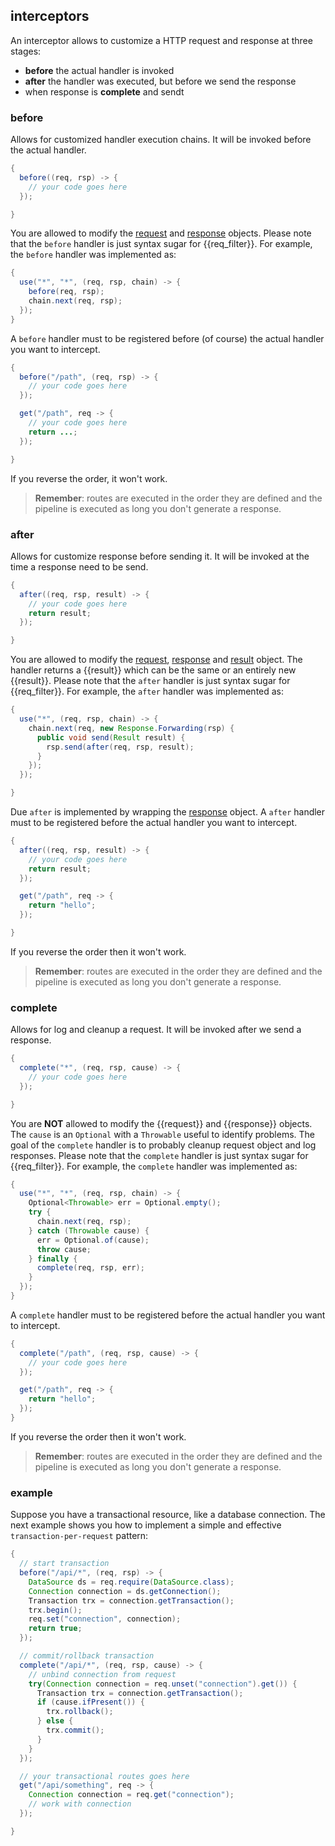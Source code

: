## interceptors

An interceptor allows to customize a HTTP request and response at three stages:

* **before** the actual handler is invoked
* **after** the handler was executed, but before we send the response
* when response is **complete** and sendt

### before

Allows for customized handler execution chains. It will be invoked before the actual handler. 

```java
{
  before((req, rsp) -> {
    // your code goes here
  });

}
```

You are allowed to modify the [request]({{defdocs}}/Request.html) and [response]({{defdocs}}/Response.html) objects. Please note that the ```before``` handler is just syntax sugar for {{req_filter}}. For example, the ```before``` handler was implemented as: 

```java
{
  use("*", "*", (req, rsp, chain) -> {
    before(req, rsp);
    chain.next(req, rsp);
  });
}
```

A ```before``` handler must to be registered before (of course) the actual handler you want to intercept.

```java
{
  before("/path", (req, rsp) -> {
    // your code goes here
  });

  get("/path", req -> {
    // your code goes here
    return ...;
  });

}
```

If you reverse the order, it won't work. 

> **Remember**: routes are executed in the order they are defined and the pipeline is executed as long you don't generate a response.

### after

Allows for customize response before sending it. It will be invoked at the time a response need to be send. 

```java
{
  after((req, rsp, result) -> {
    // your code goes here
    return result;
  });

}
```

You are allowed to modify the [request]({{defdocs}}/Request.html), [response]({{defdocs}}/Response.html) and [result]({{apidocs}}/org/jooby/Result.html) object. The handler returns a {{result}} which can be the same or an entirely new {{result}}. Please note that the ```after``` handler is just syntax sugar for {{req_filter}}. For example, the ```after``` handler was implemented as:

```java
{
  use("*", (req, rsp, chain) -> {
    chain.next(req, new Response.Forwarding(rsp) {
      public void send(Result result) {
        rsp.send(after(req, rsp, result);
      }
    });
  });

}
```

Due ```after``` is implemented by wrapping the [response]({{defdocs}}/Response.html) object. A ```after``` handler must to be registered before the actual handler you want to intercept.

```java
{
  after((req, rsp, result) -> {
    // your code goes here
    return result;
  });

  get("/path", req -> {
    return "hello";
  });

}
```

If you reverse the order then it won't work. 

> **Remember**: routes are executed in the order they are defined and the pipeline is executed as long you don't generate a response.

### complete

Allows for log and cleanup a request. It will be invoked after we send a response. 

```java
{
  complete("*", (req, rsp, cause) -> {
    // your code goes here
  });

}
```

You are **NOT** allowed to modify the {{request}} and {{response}} objects. The ```cause``` is an ```Optional``` with a ```Throwable``` useful to identify problems. The goal of the ```complete``` handler is to probably cleanup request object and log responses. Please note that the ```complete``` handler is just syntax sugar for {{req_filter}}. For example, the ```complete``` handler was implemented as: 

```java
{
  use("*", "*", (req, rsp, chain) -> {
    Optional<Throwable> err = Optional.empty();
    try {
      chain.next(req, rsp);
    } catch (Throwable cause) {
      err = Optional.of(cause);
      throw cause;
    } finally {
      complete(req, rsp, err);
    }
  });
}
```

A ```complete``` handler must to be registered before the actual handler you want to intercept.

```java
{
  complete("/path", (req, rsp, cause) -> {
    // your code goes here
  });

  get("/path", req -> {
    return "hello";
  });
}
```

If you reverse the order then it won't work.

> **Remember**: routes are executed in the order they are defined and the pipeline is executed as long you don't generate a response.

### example

Suppose you have a transactional resource, like a database connection. The next example shows you how to implement a simple and effective ```transaction-per-request``` pattern:

```java
{
  // start transaction
  before("/api/*", (req, rsp) -> {
    DataSource ds = req.require(DataSource.class);
    Connection connection = ds.getConnection();
    Transaction trx = connection.getTransaction();
    trx.begin();
    req.set("connection", connection);
    return true;
  });

  // commit/rollback transaction
  complete("/api/*", (req, rsp, cause) -> {
    // unbind connection from request
    try(Connection connection = req.unset("connection").get()) {
      Transaction trx = connection.getTransaction();
      if (cause.ifPresent()) {
        trx.rollback();
      } else {
        trx.commit();
      }
    }
  });

  // your transactional routes goes here
  get("/api/something", req -> {
    Connection connection = req.get("connection");
    // work with connection
  });

}
```
